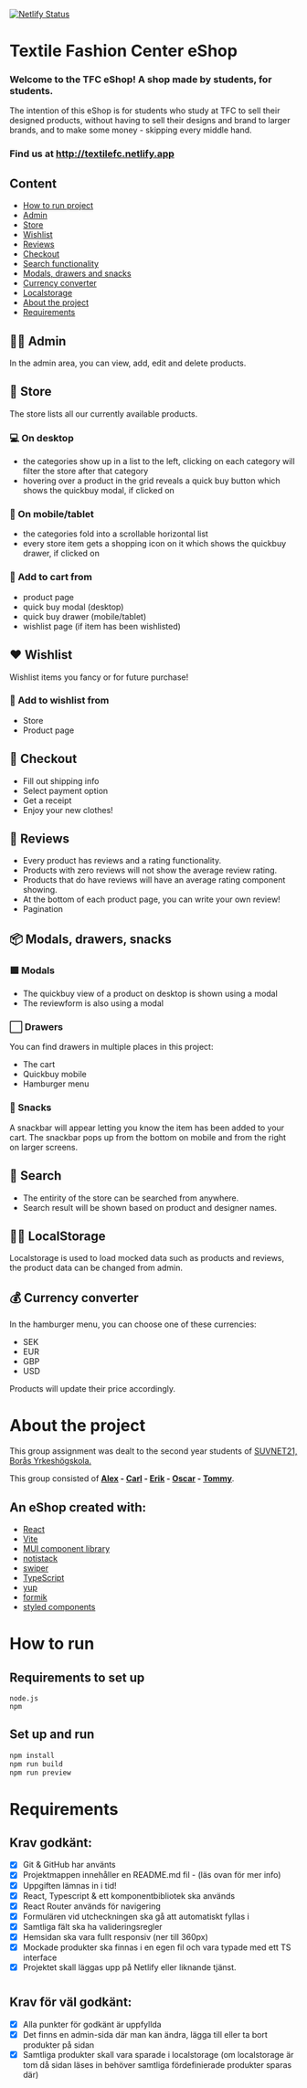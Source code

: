﻿[![Netlify Status](https://api.netlify.com/api/v1/badges/9a51e92b-c094-40e8-84fb-16bb67b920ab/deploy-status?branch=main)](https://app.netlify.com/sites/textilefc/deploys)
# Textile Fashion Center eShop
### Welcome to the TFC eShop! A shop made by students, for students.

The intention of this eShop is for students who study at TFC to sell their designed products, without having to sell
their designs and brand to larger brands, and to make some money - skipping every middle hand.

### Find us at http://textilefc.netlify.app

## Content
- <a href="#how-to-run">How to run project</a>
- <a href="#admin">Admin</a>
- <a href="#store">Store</a>
- <a href="#wishlist">Wishlist</a>
- <a href="#reviews">Reviews</a>
- <a href="#checkout">Checkout</a>
- <a href="#search">Search functionality</a>
- <a href="#modals">Modals, drawers and snacks</a>
- <a href="#currency">Currency converter</a>
- <a href="#localstorage">Localstorage</a>
- <a href="#about">About the project</a>
- <a href="#requirements">Requirements</a>

## <div id="admin">👮‍♀️ Admin</div>
In the admin area, you can view, add, edit and delete products.

## <div id="store">🏪 Store</div>
The store lists all our currently available products.

### 💻 On desktop
- the categories show up in a list to the left, clicking on each category will filter the store after that category
- hovering over a product in the grid reveals a quick buy button which shows the quickbuy modal, if clicked on

### 📱 On mobile/tablet
- the categories fold into a scrollable horizontal list
- every store item gets a shopping icon on it which shows the quickbuy drawer, if clicked on

### 🛒 Add to cart from
- product page
- quick buy modal (desktop)
- quick buy drawer (mobile/tablet)
- wishlist page (if item has been wishlisted)

## <div id="wishlist">❤ Wishlist</div>
Wishlist items you fancy or for future purchase!

### 💜 Add to wishlist from
- Store
- Product page

## <div id="checkout"> 🍾 Checkout</div>
- Fill out shipping info
- Select payment option
- Get a receipt
- Enjoy your new clothes! 

## <div id="reviews">💬 Reviews</div>
- Every product has reviews and a rating functionality.
- Products with zero reviews will not show the average review rating.
- Products that do have reviews will have an average rating component showing.
- At the bottom of each product page, you can write your own review!
- Pagination

## <div id="modals">📦 Modals, drawers, snacks</div>
### 🟪 Modals
- The quickbuy view of a product on desktop is shown using a modal
- The reviewform is also using a modal

### ⬜ Drawers
You can find drawers in multiple places in this project:
- The cart
- Quickbuy mobile
- Hamburger menu

### 🍬 Snacks
A snackbar will appear letting you know the item has been added to your cart.
The snackbar pops up from the bottom on mobile and from the right on larger screens.

## <div id="search">🔎 Search</div>
- The entirity of the store can be searched from anywhere.
- Search result will be shown based on product and designer names.

## <div id="localstorage">🐱‍🐉 LocalStorage</div>
Localstorage is used to load mocked data such as products and reviews, the product data can be changed from admin.

## <div id="currency">💰 Currency converter</div>
In the hamburger menu, you can choose one of these currencies:
- SEK
- EUR
- GBP
- USD

Products will update their price accordingly.

# <div id="about">About the project</div>
This group assignment was dealt to the second year students of <a href="https://www.boras.se/utbildningochforskola/yrkeshogskolaniboras/program/systemutvecklarenet">SUVNET21, Borås Yrkeshögskola.</a>

This group consisted of <b><a href="https://github.com/4l3x91">Alex</a> - <a href="https://github.com/carlafalk">Carl</a> - <a href="https://github.com/Zaai90">Erik</a> - <a href="https://github.com/osci-the-orca">Oscar</a> - <a href="https://github.com/ThaDDDen">Tommy</a></b>.

## An eShop created with:
- <a href="https://reactjs.org/">React</a>
- <a href="https://vitejs.dev/guide/">Vite</a>
- <a href="https://mui.com/">MUI component library</a>
- <a href="https://github.com/iamhosseindhv/notistack">notistack</a>
- <a href="https://swiperjs.com/">swiper</a>
- <a href="https://www.typescriptlang.org/">TypeScript</a>
- <a href="https://github.com/jquense/yup">yup</a>
- <a href="https://formik.org/">formik</a>
- <a href="https://styled-components.com/">styled components</a>

# <div id="how-to-run">How to run</div>
## Requirements to set up
```
node.js
npm
```
## Set up and run
```powershell
npm install
npm run build
npm run preview
```

# <div id="requirements">Requirements</div>
## Krav godkänt:
- [x] Git & GitHub har använts
- [x] Projektmappen innehåller en README.md fil - (läs ovan för mer info)
- [x] Uppgiften lämnas in i tid!
- [x] React, Typescript & ett komponentbibliotek ska används
- [x] React Router används för navigering
- [x] Formulären vid utcheckningen ska gå att automatiskt fyllas i
- [x] Samtliga fält ska ha valideringsregler
- [x] Hemsidan ska vara fullt responsiv (ner till 360px)
- [x] Mockade produkter ska finnas i en egen fil och vara typade med ett TS interface
- [x] Projektet skall läggas upp på Netlify eller liknande tjänst.
#
## Krav för väl godkänt:
- [x] Alla punkter för godkänt är uppfyllda
- [x] Det finns en admin-sida där man kan ändra, lägga till eller ta bort produkter på sidan
- [x] Samtliga produkter skall vara sparade i localstorage (om localstorage är tom då sidan
      läses in behöver samtliga fördefinierade produkter sparas där)

